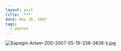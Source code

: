 ```yaml
---
layout: post
title: '***'
date: May 20, 2007
tags:
  - photos
---
```


![Sapegin-Artem-20D-2007-05-19-338-3838-lj.jpg](upload://Sapegin-Artem-20D-2007-05-19-338-3838-lj.jpg)
